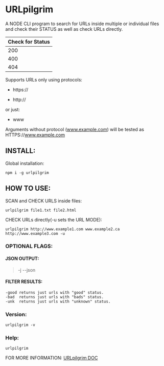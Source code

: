 # URLpilgrim

A NODE CLI program to search for URLs inside multiple or individual files and check their STATUS as well as check URLs directly.

Check for Status|
----------------|
200|
400|
404|
 
Supports URLs only using protocols:
* https://

* http://

or just:

* www

Arguments without protocol (www.example.com) will be tested as HTTPS://www.example.com

## INSTALL:
Global installation:
```
npm i -g urlpilgrim
```
## HOW TO USE:

SCAN and CHECK URLS inside files:
```
urlpilgrim file1.txt file2.html 
```
CHECK URLs directly(-u sets the URL MODE):
```
urlpilgrim http://www.example1.com www.example2.ca http://www.example3.com -u
```
### OPTIONAL FLAGS:

#### JSON OUTPUT:

> -j --json

#### FILTER RESULTS:

```
-good returns just urls with "good" status.
-bad  returns just urls with "bads" status.
-unk  returns just urls with "unknown" status.
```
### Version:
```
urlpilgrim -v  
```
### Help:
```
urlpilgrim
```
FOR MORE INFORMATION: [URLpilgrim DOC](https://medium.com/@pedrofonsecadev/url-pilgrim-doc-a7090b4c6c53)
